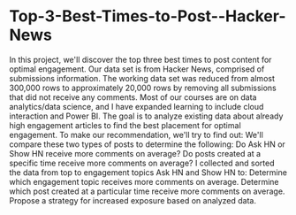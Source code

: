 # Top-3-Best-Times-to-Post--Hacker-News
In this project, we'll discover the top three best times to post content for optimal engagement. Our data set is from Hacker News, comprised of submissions information.  The working data set was reduced from almost 300,000 rows to approximately 20,000 rows by removing all submissions that did not receive any comments. Most of our courses are on data analytics/data science, and I have expanded learning to include cloud interaction and Power BI.  The goal is to analyze existing data about already high engagement articles to find the best placement for optimal engagement. To make our recommendation, we'll try to find out: We'll compare these two types of posts to determine the following:  Do Ask HN or Show HN receive more comments on average? Do posts created at a specific time receive more comments on average? I collected and sorted the data from top to engagement topics Ask HN and Show HN to:  Determine which engagement topic receives more comments on average. Determine which post created at a particular time receive more comments on average. Propose a strategy for increased exposure based on analyzed data.
